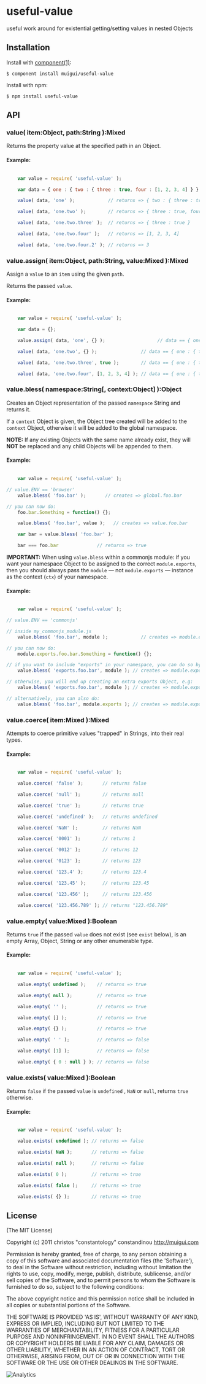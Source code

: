 # useful-value

  useful work around for existential getting/setting values in nested Objects

## Installation

  Install with [component(1)](http://component.io):

    $ component install muigui/useful-value

  Install with npm:

    $ npm install useful-value

## API

### value( item:Object, path:String ):Mixed
Returns the property value at the specified path in an Object.

#### Example:

```javascript

	var value = require( 'useful-value' );

    var data = { one : { two : { three : true, four : [1, 2, 3, 4] } } };

    value( data, 'one' );            // returns => { two : { three : true, four : [1, 2, 3, 4] } }

    value( data, 'one.two' );        // returns => { three : true, four : [1, 2, 3, 4] }

    value( data, 'one.two.three' );  // returns => { three : true }

    value( data, 'one.two.four' );   // returns => [1, 2, 3, 4]

    value( data, 'one.two.four.2' ); // returns => 3

```

### value.assign( item:Object, path:String, value:Mixed ):Mixed
Assign a `value` to an `item` using the given `path`.

Returns the passed `value`.

#### Example:

```javascript

	var value = require( 'useful-value' );

    var data = {};

    value.assign( data, 'one', {} );                   // data == { one : {} }

    value( data, 'one.two', {} );                // data == { one : { two : {} } }

    value( data, 'one.two.three', true );        // data == { one : { two : { three : true } } }

    value( data, 'one.two.four', [1, 2, 3, 4] ); // data == { one : { two : { three : true, four : [1, 2, 3, 4] } } }

```

### value.bless( namespace:String[, context:Object] ):Object
Creates an Object representation of the passed `namespace` String and returns it.

If a `context` Object is given, the Object tree created will be added to the `context` Object, otherwise it will be added to the global namespace.

**NOTE:** If any existing Objects with the same name already exist, they will **NOT** be replaced and any child Objects will be appended to them.

#### Example:

```javascript

	var value = require( 'useful-value' );

// value.ENV == 'browser'
    value.bless( 'foo.bar' );       // creates => global.foo.bar

// you can now do:
    foo.bar.Something = function() {};

    value.bless( 'foo.bar', value );   // creates => value.foo.bar

    var bar = value.bless( 'foo.bar' );

    bar === foo.bar              // returns => true

```

**IMPORTANT:** When using `value.bless` within a commonjs module: if you want your namespace Object to be assigned to the correct `module.exports`, then you should always pass the `module` — not `module.exports` — instance as the context (`ctx`) of your namespace.

#### Example:

```javascript

	var value = require( 'useful-value' );

// value.ENV == 'commonjs'

// inside my_commonjs_module.js
    value.bless( 'foo.bar', module );            // creates => module.exports.foo.bar

// you can now do:
    module.exports.foo.bar.Something = function() {};

// if you want to include "exports" in your namespace, you can do so by placing a carat (^) at the start of the String
    value.bless( 'exports.foo.bar', module ); // creates => module.exports.foo.bar

// otherwise, you will end up creating an extra exports Object, e.g:
    value.bless( 'exports.foo.bar', module ); // creates => module.exports.exports.foo.bar

// alternatively, you can also do:
    value.bless( 'foo.bar', module.exports ); // creates => module.exports.foo.bar

```

### value.coerce( item:Mixed ):Mixed
Attempts to coerce primitive values "trapped" in Strings, into their real types.

#### Example:

```javascript

	var value = require( 'useful-value' );

    value.coerce( 'false' );       // returns false

    value.coerce( 'null' );        // returns null

    value.coerce( 'true' );        // returns true

    value.coerce( 'undefined' );   // returns undefined

    value.coerce( 'NaN' );         // returns NaN

    value.coerce( '0001' );        // returns 1

    value.coerce( '0012' );        // returns 12

    value.coerce( '0123' );        // returns 123

    value.coerce( '123.4' );       // returns 123.4

    value.coerce( '123.45' );      // returns 123.45

    value.coerce( '123.456' );     // returns 123.456

    value.coerce( '123.456.789' ); // returns "123.456.789"

```

### value.empty( value:Mixed ):Boolean
Returns `true` if the passed `value` does not exist (see `exist` below), is an empty Array, Object, String or any other enumerable type.

#### Example:

```javascript

	var value = require( 'useful-value' );

    value.empty( undefined );    // returns => true

    value.empty( null );         // returns => true

    value.empty( '' );           // returns => true

    value.empty( [] );           // returns => true

    value.empty( {} );           // returns => true

    value.empty( ' ' );          // returns => false

    value.empty( [1] );          // returns => false

    value.empty( { 0 : null } ); // returns => false

```

### value.exists( value:Mixed ):Boolean
Returns `false` if the passed `value` is `undefined` , `NaN` or `null`, returns `true` otherwise.

#### Example:

```javascript

	var value = require( 'useful-value' );

    value.exists( undefined ); // returns => false

    value.exists( NaN );       // returns => false

    value.exists( null );      // returns => false

    value.exists( 0 );         // returns => true

    value.exists( false );     // returns => true

    value.exists( {} );        // returns => true

```

## License

(The MIT License)

Copyright (c) 2011 christos "constantology" constandinou http://muigui.com

Permission is hereby granted, free of charge, to any person obtaining a copy of this software and associated documentation files (the 'Software'), to deal in the Software without restriction, including without limitation the rights to use, copy, modify, merge, publish, distribute, sublicense, and/or sell copies of the Software, and to permit persons to whom the Software is furnished to do so, subject to the following conditions:

The above copyright notice and this permission notice shall be included in all copies or substantial portions of the Software.

THE SOFTWARE IS PROVIDED 'AS IS', WITHOUT WARRANTY OF ANY KIND, EXPRESS OR IMPLIED, INCLUDING BUT NOT LIMITED TO THE WARRANTIES OF MERCHANTABILITY, FITNESS FOR A PARTICULAR PURPOSE AND NONINFRINGEMENT. IN NO EVENT SHALL THE AUTHORS OR COPYRIGHT HOLDERS BE LIABLE FOR ANY CLAIM, DAMAGES OR OTHER LIABILITY, WHETHER IN AN ACTION OF CONTRACT, TORT OR OTHERWISE, ARISING FROM, OUT OF OR IN CONNECTION WITH THE SOFTWARE OR THE USE OR OTHER DEALINGS IN THE SOFTWARE.

![Analytics](https://ga-beacon.appspot.com/UA-15072756-2/muigui/useful-value/readme)
